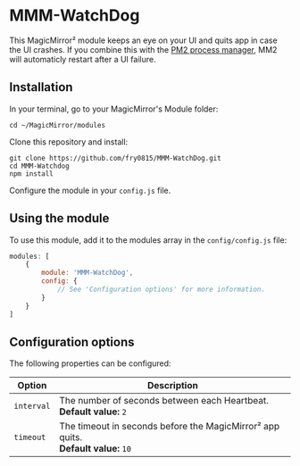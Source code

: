 # MMM-WatchDog

This MagicMirror² module keeps an eye on your UI and quits app in case the UI crashes.
If you combine this with the [PM2 process manager](https://github.com/MichMich/MagicMirror/wiki/Auto-Starting-MagicMirror#using-pm2), MM2 will automaticly restart after a UI failure.

## Installation

In your terminal, go to your MagicMirror's Module folder:
````
cd ~/MagicMirror/modules
````

Clone this repository and install:
````
git clone https://github.com/fry0815/MMM-WatchDog.git
cd MMM-Watchdog
npm install
````

Configure the module in your `config.js` file.

## Using the module

To use this module, add it to the modules array in the `config/config.js` file:
````javascript
modules: [
	{
		module: 'MMM-WatchDog',
		config: {
			// See 'Configuration options' for more information.
		}
	}
]
````

## Configuration options

The following properties can be configured:


<table width="100%">
	<thead>
		<tr>
			<th>Option</th>
			<th width="100%">Description</th>
		</tr>
	</thead>
	<tbody>
		<tr>
			<td><code>interval</code></td>
			<td>The number of seconds between each Heartbeat.
				<br><b>Default value:</b> <code>2</code>
			</td>
		</tr>
        	<tr>
			<td><code>timeout</code></td>
			<td>The timeout in seconds before the MagicMirror² app quits.
				<br><b>Default value:</b> <code>10</code>
			</td>
		</tr>
	</tbody>
</table>
